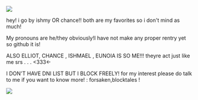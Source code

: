 ![](https://64.media.tumblr.com/6bd9d555bfc8613e05fdf8207b6688a7/51ebfba6ba1fc5b1-f3/s1280x1920/39414e6e2930cd724f8ab20cc826698d52e5e260.pnj)

hey! i go by ishmy OR chance!!  both are my favorites so i don't mind as much! 
	
 My pronouns are he/they obviously!I have not make any proper rentry yet so github it is! 
 
ALSO ELLIOT, CHANCE , ISHMAEL , EUNOIA IS SO ME!!! theyre act just like me srs  . . . <333<-

I DON'T HAVE DNI LIST BUT I BLOCK FREELY! for my interest please do talk to me if you want to know more! : forsaken,blocktales !

![](https://64.media.tumblr.com/6ae71775860c64903649aaa17cc72f3b/52c8af58dd8295df-70/s400x600/ba0b0c639b9093f8406b2858d6eff934208a0e95.pnj)
